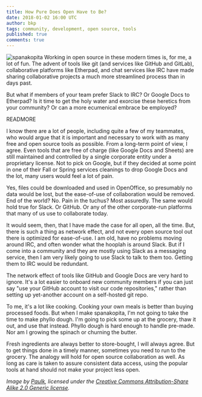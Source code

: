 ```yaml
---
title: How Pure Does Open Have to Be?
date: 2018-01-02 16:00 UTC
author: bkp
tags: community, development, open source, tools
published: true
comments: true
---
```


![spanakopita](blog/spanakopita.jpg) Working in open source in these modern times is, for me, a lot of fun. The advent of tools like git (and services like GitHub and GitLab), collaborative platforms like Etherpad, and chat services like IRC have made sharing collaborative projects a much more streamlined process than in days past.

But what if members of your team prefer Slack to IRC? Or Google Docs to Etherpad? Is it time to get the holy water and exorcise these heretics from your community? Or can a more ecumenical embrace be employed?

READMORE

I know there are a lot of people, including quite a few of my teammates, who would argue that it is important and necessary to work with as many free and open source tools as possible. From a long-term point of view, I agree. Even tools that are free of charge (like Google Docs and Sheets) are still maintained and controlled by a single corporate entity under a proprietary license. Not to pick on Google, but if they decided at some point in one of their Fall or Spring services cleanings to drop Google Docs and the lot, many users would feel a lot of pain.

Yes, files could be downloaded and used in OpenOffice, so presumably no data would be lost, but the ease-of-use of collaboration would be removed. End of the world? No. Pain in the tuchus? Most assuredly. The same would hold true for Slack. Or GitHub. Or any of the other corporate-run platforms that many of us use to collaborate today.

It would seem, then, that I have made the case for all open, all the time. But, there is such a thing as network effect, and not every open source tool out there is optimized for ease-of-use. I am old, have no problems moving around IRC, and often wonder what the hooplah is around Slack. But if I come into a community and they are mostly using Slack as a messaging service, then I am very likely going to use Slack to talk to them too. Getting them to IRC would be redundant.

The network effect of tools like GitHub and Google Docs are very hard to ignore. It's a lot easier to onboard new community members if you can just say "use your GitHub account to visit our code repositories," rather than setting up yet-another account on a self-hosted git repo.

To me, it's a lot like cooking. Cooking your own meals is better than buying processed foods. But when I make spanakopita, I'm not going to take the time to make phyllo dough. I'm going to pick some up at the grocery, thaw it out, and use that instead. Phyllo dough is hard enough to handle pre-made. Nor am I growing the spinach or churning the butter.

Fresh ingredients are always better to store-bought, I will always agree. But to get things done in a timely manner, sometimes you need to run to the grocery. The analogy will hold for open source collaboration as well. As long as care is taken to assure consistent data access, using the popular tools at hand should not make your project less open.

*Image by [Paulk](https://commons.wikimedia.org/wiki/User:Pauk), licensed under the [Creative Commons Attribution-Share Alike 2.0 Generic license](https://creativecommons.org/licenses/by-sa/2.0/deed.en).*
